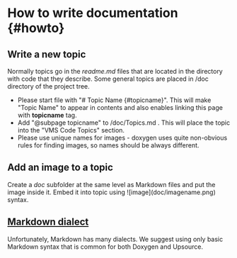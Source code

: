 # How to write documentation  {#howto}

## Write a new topic

Normally topics go in the *readme.md* files that are located in the directory with code that they describe. Some general topics are placed in /doc directory of the project tree.

- Please start file with "# Topic Name {#topicname}". This will make "Topic Name" to appear in contents and also enables linking this page with __topicname__ tag.
- Add "@subpage topicname" to /doc/Topics.md . This will place the topic into the "VMS Code Topics" section. 
- Please use unique names for images - doxygen uses quite non-obvious rules for finding images, so names should be always different. 

## Add an image to a topic

Create a *doc* subfolder at the same level as Markdown files and put the image inside it. Embed it into topic using \!\[image\](doc/imagename.png) syntax.

## [Markdown dialect](markdown.html)

Unfortunately, Markdown has many dialects. We suggest using only basic Markdown syntax that is common for both Doxygen and Upsource.
